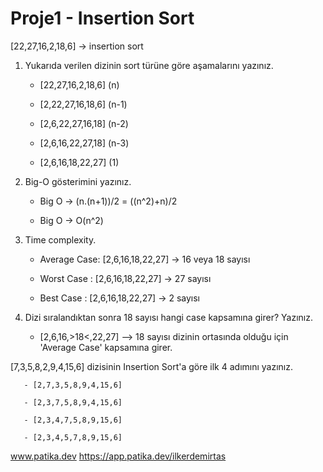 # Proje1 - Insertion Sort

[22,27,16,2,18,6] -> insertion sort

1. Yukarıda verilen dizinin sort türüne göre aşamalarını yazınız.
   
      - [22,27,16,2,18,6] (n)
   
      - [2,22,27,16,18,6] (n-1)
   
      - [2,6,22,27,16,18] (n-2)
   
      - [2,6,16,22,27,18] (n-3)
   
      - [2,6,16,18,22,27] (1)
   
2. Big-O gösterimini yazınız.
   
      - Big O -> (n.(n+1))/2 = ((n^2)+n)/2
   
      - Big O -> O(n^2)
      
3. Time complexity.

      - Average Case: [2,6,16,18,22,27] -> 16 veya 18 sayısı
      
      - Worst Case  : [2,6,16,18,22,27] -> 27 sayısı
      
      - Best Case   : [2,6,16,18,22,27] -> 2 sayısı
      
4. Dizi sıralandıktan sonra 18 sayısı hangi case kapsamına girer? Yazınız.
     
      - [2,6,16,>18<,22,27] --> 18 sayısı dizinin ortasında olduğu için 'Average Case' kapsamına girer.
      
      
[7,3,5,8,2,9,4,15,6] dizisinin Insertion Sort'a göre ilk 4 adımını yazınız.
      
       - [2,7,3,5,8,9,4,15,6]
      
       - [2,3,7,5,8,9,4,15,6]
      
       - [2,3,4,7,5,8,9,15,6]
      
       - [2,3,4,5,7,8,9,15,6]

www.patika.dev
https://app.patika.dev/ilkerdemirtas
        
   
   
   
   
